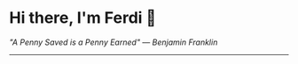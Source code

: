 <h1>Hi there, I'm Ferdi 👋</h1>

<p><em>
  "A Penny Saved is a Penny Earned" — Benjamin Franklin
</em></p>

---

